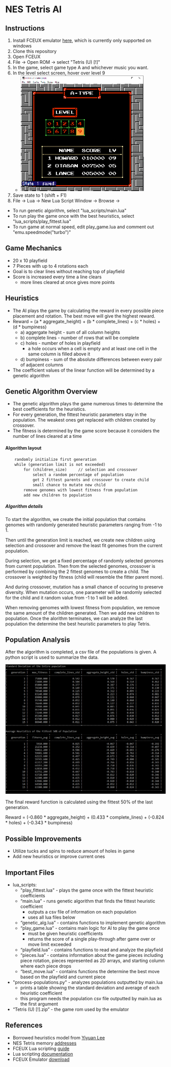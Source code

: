 # NES Tetris AI

## Instructions
1. Install FCEUX emulator [here](http://www.fceux.com/web/download.html), which is currently only supported on windows
2. Clone this repository
3. Open FCEUX
4. File -> Open ROM -> select "Tetris (U) [!]"
5. In the game, select game type A and whichever music you want.
6. In the level select screen, hover over level 9   
    * ![tetris level select](/images/save_state_1.png)
7. Save state to 1 (shift + F1)
8. File -> Lua -> New Lua Script Window -> Browse ->
  * To run genetic algorithm, select "lua_scripts/main.lua"
  * To run play the game once with the best heuristics, select "lua_scripts/play_fittest.lua"
  * To run game at normal speed, edit play_game.lua and comment out "emu.speedmode("turbo")"


## Game Mechanics
* 20 x 10 playfield
* 7 Pieces with up to 4 rotations each
* Goal is to clear lines without reaching top of playfield
* Score is increased every time a line clears
  * more lines cleared at once gives more points

## Heuristics
* The AI plays the game by calculating the reward in every possible piece placement and rotation. The best move will give the highest reward.
* Reward = (a * aggregate_height) + (b * complete_lines) + (c * holes) + (d * bumpiness)
  * a) aggergate height - sum of all column heights
  * b) complete lines - number of rows that will be complete
  * c) holes - number of holes in playfield
    * a hole occurs when a cell is empty and at least one cell in the same column is filled above it
  * d) bumpiness - sum of the absolute differences between every pair of adjacent columns
* The coefficient values of the linear function will be determined by a genetic algorithm

## Genetic Algorithm Overview
* The genetic algorithm plays the game numerous times to determine the best coefficients for the heuristics.
* For every generation, the fittest heuristic parameters stay in the population. The weakest ones get replaced with children created by crossover.
* The fitness is determined by the game score because it considers the number of lines cleared at a time


#### Algorithm layout

        randomly initialize first generation
        while (generation limit is not exceeded)
            for (children_size)     // selection and crossover
                select a random percentage of population
                get 2 fittest parents and crossover to create child
                small chance to mutate new child
            remove genomes with lowest fitness from population
            add new children to population


##### Algorithm details
To start the algorithm, we create the initial population that contains genomes with randomly generated heuristic parameters ranging from -1 to 1.

Then until the generation limit is reached, we create new children using selection and crossover and remove the least fit genomes from the current population.

During selection, we get a fixed percentage of randomly selected genomes from current population. Then from the selected genomes, crossover is performed by combining the 2 fittest genomes to create a child. The crossover is weighted by fitness (child will resemble the fitter parent more).

And during crossover, mutation has a small chance of occuring to preserve diversity. When mutation occurs, one parameter will be randomly selected for the child and it random value from -1 to 1 will be added.

When removing genomes with lowest fitness from population, we remove the same amount of the children generated. Then we add new children to population. Once the alorithm terminates, we can analyze the last population the determine the best heuristic parameters to play Tetris.

## Population Analysis
After the algorithm is completed, a csv file of the populations is given.
A python script is used to summarize the data.

![2 tables of population data](/images/population.PNG)

The final reward function is calculated using the fittest 50% of the last generation.

Reward = (-0.860 * aggregate_height) + (0.433 * complete_lines) + (-0.824 * holes) + (-0.343 * bumpiness)


## Possible Improvements
* Utilize tucks and spins to reduce amount of holes in game
* Add new heuristics or improve current ones


## Important Files
* lua_scripts:
    * "play_fittest.lua" - plays the game once with the fittest heuristic coefficients
    * “main.lua” - runs genetic algorithm that finds the fittest heuristic coefficient
        * outputs a csv file of information on each population
        *  uses all lua files below
    * “genetic_alg.lua” - contains functions to implement genetic algorithm
    * “play_game.lua” - contains main logic for AI to play the game once
        * must be given heuristic coefficients
        * returns the score of a single play-through after game over or move limit exceeded
    * “playfield.lua” -  contains functions to read and analyze the playfield
    * “pieces.lua” - contains information about the game pieces including piece rotation, pieces represented as 2D arrays, and starting column where each piece drops
    * “best_move.lua” - contains functions the determine the best move based on the playfield and current piece
* "process-populations.py" - analyzes populations outputted by main.lua
    * prints a table showing the standard deviation and average of each heuristic coefficient
    * this program needs the population csv file outputted by main.lua as the first argument
* “Tetris (U) [!].zip” - the game rom used by the emulator


## References
* Borrowed heuristics model from [Yiyuan Lee](https://codemyroad.wordpress.com/2013/04/14/tetris-ai-the-near-perfect-player/)
* NES Tetris memory [addresses](http://www.thealmightyguru.com/Games/Hacking/Wiki/index.php?title=Tetris)
* FCEUX Lua scripting [guide](http://www.fceux.com/web/help/fceux.html?LuaScripting.html)
* Lua scripting [documentation](http://www.lua.org/pil/contents.html)
* FCEUX Emulator [download](http://www.fceux.com/web/download.html)
